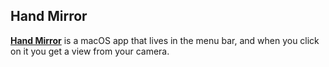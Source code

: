 ## Hand Mirror
[**Hand Mirror**](https://handmirror.app/) is a macOS app that lives in the menu bar, and when you click on it you get a view from your camera.
